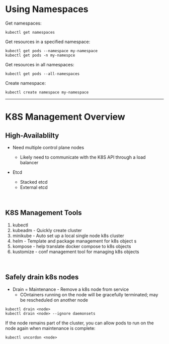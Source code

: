 # Using Namespaces

Get namespaces:

```
kubectl get namespaces
```

Get resources in a specified namespace:

```
kubectl get pods --namespace my-namespace
kubectl get pods -n my-namespce
```

Get resources in all namespaces:

```
kubectl get pods --all-namespaces
```

Create namespace:

```
kubectl create namespace my-namespace
```

---

# K8S Management Overview

## High-Availablilty

- Need multiple control plane nodes
  - Likely need to communicate with the K8S API through a load balancer
  
- Etcd
  - Stacked etcd
  - External etcd
 
 <br/>
 
 ## K8S Management Tools
 
 1. kubectl
 2. kubeadm - Quickly create cluster
 3. minikube - Auto set up a local single node k8s cluster
 4. helm - Template and package management for k8s object s
 5. kompose - help translate docker compose to k8s objects
 6. kustomize - conf management tool for managing k8s objects
 
 <br/>
 
 ## Safely drain k8s nodes
 
 - Drain = Maintenance - Remove a k8s node from service
   - COntainers running on the node will be gracefully terminated; may be rescheduled on another node
 
```
kubectl drain <node>
kubectl drain <node> --ignore daemonsets
```

If the node remains part of the cluster, you can allow pods to run on the node again when maintenance is complete:

```
kubectl uncordon <node>
```

